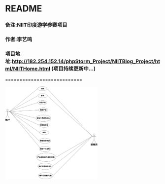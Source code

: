 README
===========================
### 备注:NIIT印度游学参赛项目
### 作者:李艺鸣
### 项目地址:http://182.254.152.14/phpStorm_Project/NIITBlog_Project/html/NIITHome.html (项目持续更新中...)
===========================

<img src="https://github.com/Jacqueline008/NIITBlog_Project/blob/master/%E9%A1%B9%E7%9B%AE%E6%96%87%E6%A1%A3%E6%89%80%E9%9C%80%E6%96%87%E4%BB%B6/%E7%94%A8%E4%BE%8B%E5%9B%BE%E6%80%BB%E8%A7%88.jpg" width = "300" height = "300" alt="图片名称" align=center />

